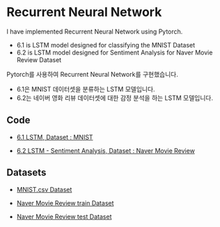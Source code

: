 # Recurrent Neural Network


I have implemented Recurrent Neural Network using Pytorch.  
- 6.1 is LSTM model designed for classifying the MNIST Dataset  
- 6.2 is LSTM model designed for Sentiment Analysis for Naver Movie Review Dataset  

Pytorch를 사용하여 Recurrent Neural Network를 구현했습니다. 
- 6.1은 MNIST 데이터셋을 분류하는 LSTM 모델입니다.
- 6.2는 네이버 영화 리뷰 데이터셋에 대한 감정 분석을 하는 LSTM 모델입니다.   


## Code  

- [6.1 LSTM, Dataset : MNIST](6_RNN/6.1_LSTM_MNIST.py)

- [6.2 LSTM - Sentiment Analysis, Dataset : Naver Movie Review](6_RNN/6.2_LSTM_Movie_Review_Sentiment_Analysis.py)    



## Datasets  

- [MNIST.csv Dataset](https://www.kaggle.com/datasets/oddrationale/mnist-in-csv)  

- [Naver Movie Review train Dataset](../Datasets/data_naver_movie_ratings_train.txt)
- [Naver Movie Review test Dataset](../Datasets/data_naver_movie_ratings_test.txt)
